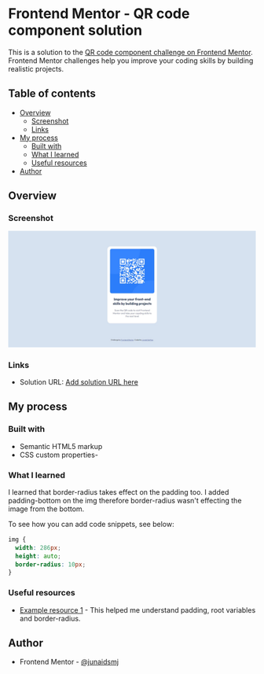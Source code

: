 # Frontend Mentor - QR code component solution

This is a solution to the [QR code component challenge on Frontend Mentor](https://www.frontendmentor.io/challenges/qr-code-component-iux_sIO_H). Frontend Mentor challenges help you improve your coding skills by building realistic projects.

## Table of contents

- [Overview](#overview)
  - [Screenshot](#screenshot)
  - [Links](#links)
- [My process](#my-process)
  - [Built with](#built-with)
  - [What I learned](#what-i-learned)
  - [Useful resources](#useful-resources)
- [Author](#author)

## Overview

### Screenshot

![](./screenshot.jpg)

### Links

- Solution URL: [Add solution URL here](https://github.com/junaidsmj/qr-code-component-main)

## My process

### Built with

- Semantic HTML5 markup
- CSS custom properties-

### What I learned

I learned that border-radius takes effect on the padding too. I added padding-bottom on the img therefore border-radius wasn't effecting the image from the bottom.

To see how you can add code snippets, see below:

```css
img {
  width: 286px;
  height: auto;
  border-radius: 10px;
}
```

### Useful resources

- [Example resource 1](https://www.w3schools.com/) - This helped me understand padding, root variables and border-radius.

## Author

- Frontend Mentor - [@junaidsmj](https://www.frontendmentor.io/profile/junaidsmj)
